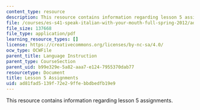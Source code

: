 ```yaml
---
content_type: resource
description: This resource contains information regarding lesson 5 assignments.
file: /courses/es-s41-speak-italian-with-your-mouth-full-spring-2012/ad81fad5139f72e29ffebbdbedfb19e9_MITES_S41S12_compiti_5.pdf
file_size: 137668
file_type: application/pdf
learning_resource_types: []
license: https://creativecommons.org/licenses/by-nc-sa/4.0/
ocw_type: OCWFile
parent_title: Language Instruction
parent_type: CourseSection
parent_uid: b99e329e-5a82-aaa7-e124-7955370dab77
resourcetype: Document
title: Lesson 5 Assignments
uid: ad81fad5-139f-72e2-9ffe-bbdbedfb19e9
---
```

This resource contains information regarding lesson 5 assignments.